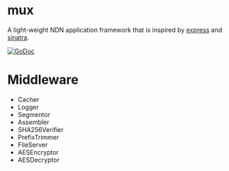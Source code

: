 # mux

A light-weight NDN application framework that is inspired by [express](https://github.com/visionmedia/express) and [sinatra](https://github.com/sinatra/sinatra).

[![GoDoc](https://godoc.org/github.com/go-ndn/mux?status.svg)](https://godoc.org/github.com/go-ndn/mux)

# Middleware

* Cacher
* Logger
* Segmentor
* Assembler
* SHA256Verifier
* PrefixTrimmer
* FileServer
* AESEncryptor
* AESDecryptor
